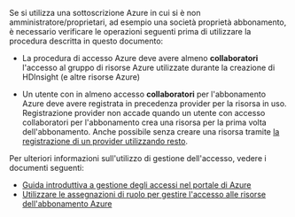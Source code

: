 Se si utilizza una sottoscrizione Azure in cui si è non amministratore/proprietari, ad esempio una società proprietà abbonamento, è necessario verificare le operazioni seguenti prima di utilizzare la procedura descritta in questo documento:

* La procedura di accesso Azure deve avere almeno __collaboratori__ l'accesso al gruppo di risorse Azure utilizzate durante la creazione di HDInsight (e altre risorse Azure)

* Un utente con in almeno accesso __collaboratori__ per l'abbonamento Azure deve avere registrata in precedenza provider per la risorsa in uso. Registrazione provider non accade quando un utente con accesso collaboratori per l'abbonamento crea una risorsa per la prima volta dell'abbonamento. Anche possibile senza creare una risorsa tramite [la registrazione di un provider utilizzando resto](https://msdn.microsoft.com/library/azure/dn790548.aspx).

Per ulteriori informazioni sull'utilizzo di gestione dell'accesso, vedere i documenti seguenti:

* [Guida introduttiva a gestione degli accessi nel portale di Azure](../articles/active-directory/role-based-access-control-what-is.md)
* [Utilizzare le assegnazioni di ruolo per gestire l'accesso alle risorse dell'abbonamento Azure](../articles/active-directory/role-based-access-control-configure.md)
